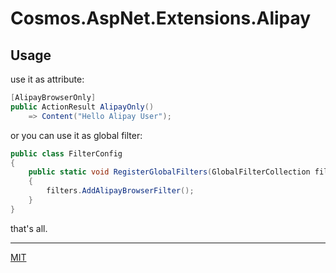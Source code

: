 # Cosmos.AspNet.Extensions.Alipay

## Usage

use it as attribute:

``` c#
[AlipayBrowserOnly]
public ActionResult AlipayOnly()
    => Content("Hello Alipay User");
```

or you can use it as global filter:

``` c#
public class FilterConfig
{
    public static void RegisterGlobalFilters(GlobalFilterCollection filters)
    {
        filters.AddAlipayBrowserFilter();
    }
}
```

that's all.

* * *

[MIT](https://mit-license.org/)